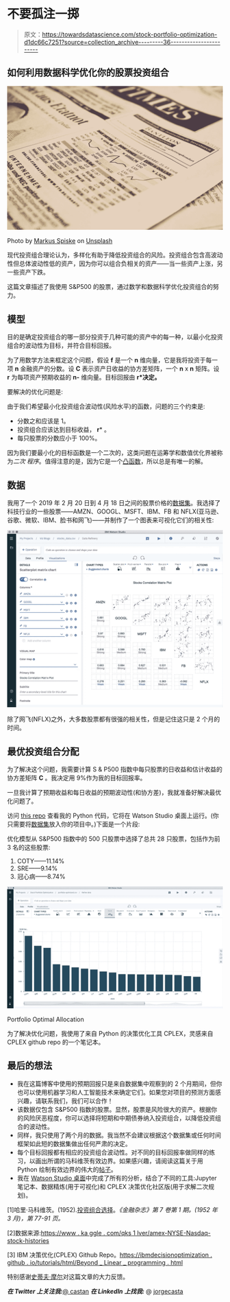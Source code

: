 # 不要孤注一掷

> 原文：<https://towardsdatascience.com/stock-portfolio-optimization-d1dc66c7251?source=collection_archive---------36----------------------->

## 如何利用数据科学优化你的股票投资组合

![](img/40fdd13c064dc9d91900a45722bbcf06.png)

Photo by [Markus Spiske](https://unsplash.com/@markusspiske?utm_source=medium&utm_medium=referral) on [Unsplash](https://unsplash.com?utm_source=medium&utm_medium=referral)

现代投资组合理论认为，多样化有助于降低投资组合的风险。投资组合包含高波动性但总体波动性低的资产，因为你可以组合负相关的资产——当一些资产上涨，另一些资产下跌。

这篇文章描述了我使用 S&P500 的股票，通过数学和数据科学优化投资组合的努力。

## 模型

目的是确定投资组合的哪一部分投资于几种可能的资产中的每一种，以最小化投资组合的波动性为目标，并符合目标回报。

为了用数学方法来框定这个问题，假设 **f** 是一个 **n** 维向量，它是我将投资于每一项 **n** 金融资产的分数。设 **C** 表示资产日收益的协方差矩阵，一个 **n** x **n** 矩阵。设 **r** 为每项资产预期收益的 **n-** 维向量。目标回报由 **r*决定。**

要解决的优化问题是:

由于我们希望最小化投资组合波动性(风险水平)的函数，问题的三个约束是:

*   分数之和应该是 1。
*   投资组合应该达到目标收益， **r*** 。
*   每只股票的分数应小于 100%。

因为我们要最小化的目标函数是一个二次的，这类问题在运筹学和数值优化界被称为*二次* *程序*。值得注意的是，因为它是一个[凸函数](http://mathworld.wolfram.com/ConvexFunction.html)，所以总是有唯一的解。

## 数据

我用了一个 2019 年 2 月 20 日到 4 月 18 日之间的股票价格的[数据集](https://towardsdatascience.com/r/?url=https%3A%2F%2Fwww.kaggle.com%2Fqks1lver%2Famex-nyse-nasdaq-stock-histories)。我选择了科技行业的一些股票——AMZN、GOOGL、MSFT、IBM、FB 和 NFLX(亚马逊、谷歌、微软、IBM、脸书和网飞)——并制作了一个图表来可视化它们的相关性:

![](img/cd195c9adbc381a39862046ccc7cb3a9.png)

除了网飞(NFLX)之外，大多数股票都有很强的相关性，但是记住这只是 2 个月的时间。

## 最优投资组合分配

为了解决这个问题，我需要计算 S & P500 指数中每只股票的日收益和估计收益的协方差矩阵 **C** 。我决定用 9%作为我的目标回报率。

一旦我计算了预期收益和每日收益的预期波动性(和协方差)，我就准备好解决最优化问题了。

访问 [this repo](https://github.com/IBMDataScience/stocks-portfolio-optimization/blob/master/Stock%20Portfolio%20Optimization%20WSD.ipynb) 查看我的 Python 代码，它将在 Watson Studio 桌面上运行。(你只需要将[数据集](https://towardsdatascience.com/r/?url=https%3A%2F%2Fwww.kaggle.com%2Fqks1lver%2Famex-nyse-nasdaq-stock-histories)放入你的项目中。)下面是一个片段:

优化模型从 S&P500 指数中的 500 只股票中选择了总共 28 只股票，包括作为前 3 名的这些股票:

1.  COTY——11.14%
2.  SRE——9.14%
3.  冠心病——8.74%

![](img/6493886b974e63519d90a0d5d85fe97f.png)

Portfolio Optimal Allocation

为了解决优化问题，我使用了来自 Python 的决策优化工具 CPLEX，灵感来自 CPLEX github repo 的一个笔记本。

## 最后的想法

*   我在这篇博客中使用的预期回报只是来自数据集中观察到的 2 个月期间，但你也可以使用机器学习和人工智能技术来确定它们。如果您对项目的预测方面感兴趣，请联系我们，我们可以合作！
*   该数据仅包含 S&P500 指数的股票。显然，股票是风险很大的资产。根据你的风险厌恶程度，你可以选择将短期和中期债券纳入投资组合，以降低投资组合的波动性。
*   同样，我只使用了两个月的数据。我当然不会建议根据这个数据集或任何时间框架如此短的数据集做出任何严肃的决定。
*   每个目标回报都有相应的投资组合波动性。对不同的目标回报率做同样的练习，以画出所谓的马科维茨有效边界。如果感兴趣，请阅读这篇关于用 Python 绘制有效边界的伟大的[帖子](/python-markowitz-optimization-b5e1623060f5)。
*   我在 [Watson Studio 桌面](https://towardsdatascience.com/r/?url=https%3A%2F%2Fwww.ibm.com%2Fproducts%2Fwatson-studio-desktop)中完成了所有的分析，结合了不同的工具:Jupyter 笔记本、数据精炼(用于可视化)和 CPLEX 决策优化社区版(用于求解二次规划)。

[1]哈里·马科维茨。(1952).[投资组合选择](https://www.math.ust.hk/~maykwok/courses/ma362/07F/markowitz_JF.pdf)。*《金融杂志》第 7 卷第 1 期。(1952 年 3 月)，第 77-91 页。*

[2]数据来源:[https://www . ka ggle . com/qks 1 lver/amex-NYSE-Nasdaq-stock-histories](https://www.kaggle.com/qks1lver/amex-nyse-nasdaq-stock-histories)

[3] IBM 决策优化(CPLEX) Github Repo。[https://ibmdecisionoptimization . github . io/tutorials/html/Beyond _ Linear _ programming . html](https://ibmdecisionoptimization.github.io/tutorials/html/Beyond_Linear_Programming.html)

特别感谢[史蒂夫·摩尔](https://medium.com/u/c81f0352abb7?source=post_page-----d1dc66c7251--------------------------------)对这篇文章的大力反馈。

***在 Twitter 上关注我:***[@ castan](https://twitter.com/castanan) ***在 LinkedIn 上找我:*** @ [jorgecasta](https://www.linkedin.com/in/jorgecasta/)